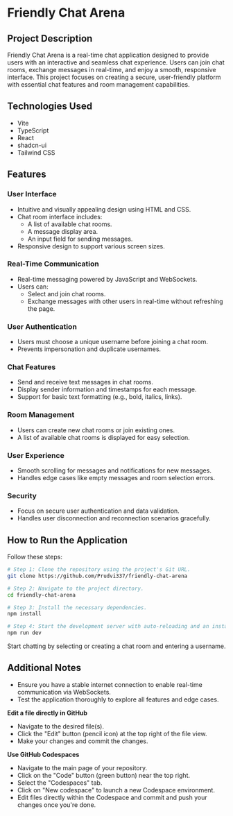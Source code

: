 # Friendly Chat Arena

## Project Description

Friendly Chat Arena is a real-time chat application designed to provide users with an interactive and seamless chat experience. Users can join chat rooms, exchange messages in real-time, and enjoy a smooth, responsive interface. This project focuses on creating a secure, user-friendly platform with essential chat features and room management capabilities.

## Technologies Used

- Vite
- TypeScript
- React
- shadcn-ui
- Tailwind CSS

## Features

### User Interface
- Intuitive and visually appealing design using HTML and CSS.
- Chat room interface includes:
  - A list of available chat rooms.
  - A message display area.
  - An input field for sending messages.
- Responsive design to support various screen sizes.

### Real-Time Communication
- Real-time messaging powered by JavaScript and WebSockets.
- Users can:
  - Select and join chat rooms.
  - Exchange messages with other users in real-time without refreshing the page.

### User Authentication
- Users must choose a unique username before joining a chat room.
- Prevents impersonation and duplicate usernames.

### Chat Features
- Send and receive text messages in chat rooms.
- Display sender information and timestamps for each message.
- Support for basic text formatting (e.g., bold, italics, links).

### Room Management
- Users can create new chat rooms or join existing ones.
- A list of available chat rooms is displayed for easy selection.

### User Experience
- Smooth scrolling for messages and notifications for new messages.
- Handles edge cases like empty messages and room selection errors.

### Security
- Focus on secure user authentication and data validation.
- Handles user disconnection and reconnection scenarios gracefully.

## How to Run the Application

Follow these steps:

```sh
# Step 1: Clone the repository using the project's Git URL.
git clone https://github.com/Prudvi337/friendly-chat-arena

# Step 2: Navigate to the project directory.
cd friendly-chat-arena

# Step 3: Install the necessary dependencies.
npm install

# Step 4: Start the development server with auto-reloading and an instant preview.
npm run dev
```
Start chatting by selecting or creating a chat room and entering a username.

## Additional Notes

- Ensure you have a stable internet connection to enable real-time communication via WebSockets.
- Test the application thoroughly to explore all features and edge cases.



**Edit a file directly in GitHub**

- Navigate to the desired file(s).
- Click the "Edit" button (pencil icon) at the top right of the file view.
- Make your changes and commit the changes.

**Use GitHub Codespaces**

- Navigate to the main page of your repository.
- Click on the "Code" button (green button) near the top right.
- Select the "Codespaces" tab.
- Click on "New codespace" to launch a new Codespace environment.
- Edit files directly within the Codespace and commit and push your changes once you're done.
